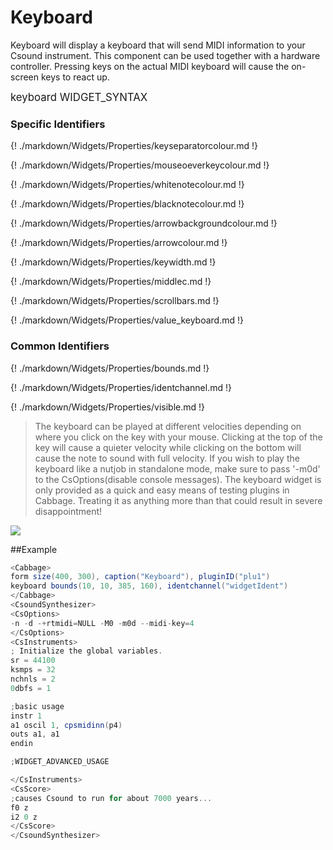 # Keyboard

Keyboard will display a keyboard that will send MIDI information to your Csound instrument. This component can be used together with a hardware controller. Pressing keys on the actual MIDI keyboard will cause the on-screen keys to react up. 

<big></pre>
keyboard WIDGET_SYNTAX
</pre></big>

### Specific Identifiers

{! ./markdown/Widgets/Properties/keyseparatorcolour.md !} 

{! ./markdown/Widgets/Properties/mouseoeverkeycolour.md !}  

{! ./markdown/Widgets/Properties/whitenotecolour.md !}  

{! ./markdown/Widgets/Properties/blacknotecolour.md !} 

{! ./markdown/Widgets/Properties/arrowbackgroundcolour.md !} 

{! ./markdown/Widgets/Properties/arrowcolour.md !} 

{! ./markdown/Widgets/Properties/keywidth.md !} 

{! ./markdown/Widgets/Properties/middlec.md !}

{! ./markdown/Widgets/Properties/scrollbars.md !}

{! ./markdown/Widgets/Properties/value_keyboard.md !}

### Common Identifiers

{! ./markdown/Widgets/Properties/bounds.md !}  

{! ./markdown/Widgets/Properties/identchannel.md !}  

{! ./markdown/Widgets/Properties/visible.md !}  


<!--(End of identifiers)/-->

>The keyboard can be played at different velocities depending on where you click on the key with your mouse. Clicking at the top of the key will cause a quieter velocity while clicking on the bottom will cause the note to sound with full velocity. If you wish to play the keyboard like a nutjob in standalone mode, make sure to pass '-m0d' to the CsOptions(disable console messages). The keyboard widget is only provided as a quick and easy means of testing plugins in Cabbage. Treating it as anything more than that could result in severe disappointment!  

![](../images/keyboard.gif)

##Example
<!--(Widget Example)/-->
```csharp
<Cabbage>
form size(400, 300), caption("Keyboard"), pluginID("plu1")
keyboard bounds(10, 10, 385, 160), identchannel("widgetIdent")
</Cabbage>
<CsoundSynthesizer>
<CsOptions>
-n -d -+rtmidi=NULL -M0 -m0d --midi-key=4
</CsOptions>
<CsInstruments>
; Initialize the global variables. 
sr = 44100
ksmps = 32
nchnls = 2
0dbfs = 1

;basic usage
instr 1 
a1 oscil 1, cpsmidinn(p4)
outs a1, a1
endin        

;WIDGET_ADVANCED_USAGE

</CsInstruments>
<CsScore>
;causes Csound to run for about 7000 years...
f0 z
i2 0 z
</CsScore>
</CsoundSynthesizer>
```
<!--(Widget Example)/-->
